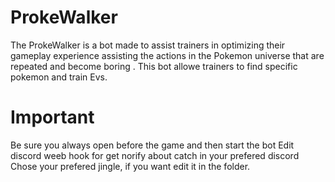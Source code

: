 # ProkeWalker
The ProkeWalker is a bot made to assist trainers in optimizing their gameplay experience assisting  the actions in the Pokemon universe that are repeated and become boring . This bot allowe trainers to find specific pokemon and train Evs.

# Important
Be sure you always open before the game and then start the bot
Edit discord weeb hook for get norify about catch in your prefered discord
Chose your prefered jingle, if you want edit it in the folder.

